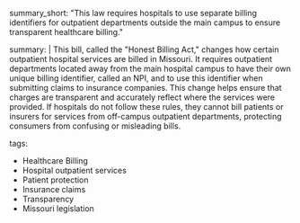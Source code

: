 summary_short: "This law requires hospitals to use separate billing identifiers for outpatient departments outside the main campus to ensure transparent healthcare billing."

summary: |
  This bill, called the "Honest Billing Act," changes how certain outpatient hospital services are billed in Missouri. It requires outpatient departments located away from the main hospital campus to have their own unique billing identifier, called an NPI, and to use this identifier when submitting claims to insurance companies. This change helps ensure that charges are transparent and accurately reflect where the services were provided. If hospitals do not follow these rules, they cannot bill patients or insurers for services from off-campus outpatient departments, protecting consumers from confusing or misleading bills.

tags:
  - Healthcare Billing
  - Hospital outpatient services
  - Patient protection
  - Insurance claims
  - Transparency
  - Missouri legislation
